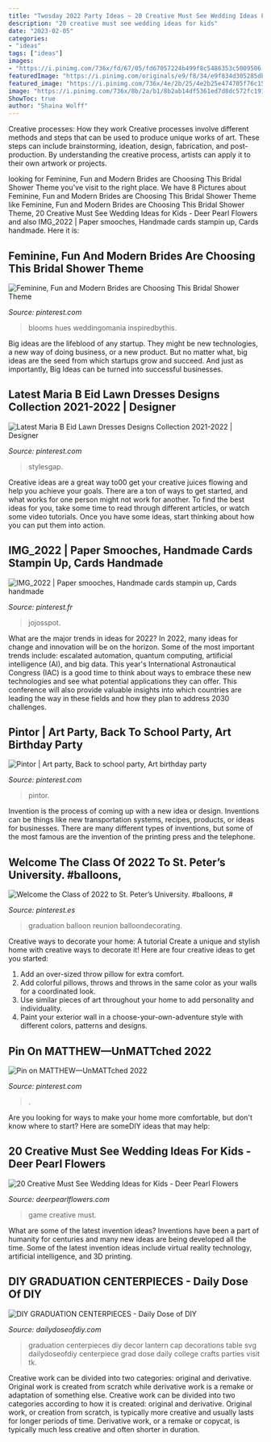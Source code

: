 ```yaml
---
title: "Twosday 2022 Party Ideas ~ 20 Creative Must See Wedding Ideas For Kids"
description: "20 creative must see wedding ideas for kids"
date: "2023-02-05"
categories:
- "ideas"
tags: ["ideas"]
images:
- "https://i.pinimg.com/736x/fd/67/05/fd67057224b499f8c5486353c5009506.jpg"
featuredImage: "https://i.pinimg.com/originals/e9/f8/34/e9f834d305285dba56d63ff65177e12a.jpg"
featured_image: "https://i.pinimg.com/736x/4e/2b/25/4e2b25e474705f76c1586795c7bc43ff.jpg"
image: "https://i.pinimg.com/736x/8b/2a/b1/8b2ab14df5361ed7d8dc572fc191327a.jpg"
ShowToc: true
author: "Shaina Wolff"
---
```



Creative processes: How they work
Creative processes involve different methods and steps that can be used to produce unique works of art. These steps can include brainstorming, ideation, design, fabrication, and post-production. By understanding the creative process, artists can apply it to their own artwork or projects.

	

		
looking for Feminine, Fun and Modern Brides are Choosing This Bridal Shower Theme you've visit to the right place. We have 8 Pictures about Feminine, Fun and Modern Brides are Choosing This Bridal Shower Theme like Feminine, Fun and Modern Brides are Choosing This Bridal Shower Theme, 20 Creative Must See Wedding Ideas for Kids - Deer Pearl Flowers and also IMG_2022 | Paper smooches, Handmade cards stampin up, Cards handmade. Here it is:
		
    
## Feminine, Fun And Modern Brides Are Choosing This Bridal Shower Theme

<img loading=lazy src="https://i.pinimg.com/736x/fd/67/05/fd67057224b499f8c5486353c5009506.jpg" onerror="this.onerror=null;this.src='https://tse2.mm.bing.net/th?id=OIP.JZjFAHnyRFQMuB2H5lR-GQHaLH&amp;pid=15.1';" alt="Feminine, Fun and Modern Brides are Choosing This Bridal Shower Theme">

_Source: pinterest.com_

>blooms hues weddingomania inspiredbythis. 

	

Big ideas are the lifeblood of any startup. They might be new technologies, a new way of doing business, or a new product. But no matter what, big ideas are the seed from which startups grow and succeed. And just as importantly, Big Ideas can be turned into successful businesses.

    
## Latest Maria B Eid Lawn Dresses Designs Collection 2021-2022 | Designer

<img loading=lazy src="https://i.pinimg.com/736x/24/b5/be/24b5be5ccf45989fc5199e107f96c618.jpg" onerror="this.onerror=null;this.src='https://tse2.mm.bing.net/th?id=OIP.uaygPXMlXf4kt2XYA5REkwHaLG&amp;pid=15.1';" alt="Latest Maria B Eid Lawn Dresses Designs Collection 2021-2022 | Designer">

_Source: pinterest.com_

>stylesgap. 

	

Creative ideas are a great way to00 get your creative juices flowing and help you achieve your goals. There are a ton of ways to get started, and what works for one person might not work for another. To find the best ideas for you, take some time to read through different articles, or watch some video tutorials. Once you have some ideas, start thinking about how you can put them into action.

    
## IMG_2022 | Paper Smooches, Handmade Cards Stampin Up, Cards Handmade

<img loading=lazy src="https://i.pinimg.com/736x/8b/2a/b1/8b2ab14df5361ed7d8dc572fc191327a.jpg" onerror="this.onerror=null;this.src='https://tse2.mm.bing.net/th?id=OIP.egS6iiFukHmZrRKhbJ0GdwHaJ3&amp;pid=15.1';" alt="IMG_2022 | Paper smooches, Handmade cards stampin up, Cards handmade">

_Source: pinterest.fr_

>jojosspot. 

	

What are the major trends in ideas for 2022?
In 2022, many ideas for change and innovation will be on the horizon. Some of the most important trends include: escalated automation, quantum computing, artificial intelligence (AI), and big data. 
This year's International Astronautical Congress (IAC) is a good time to think about ways to embrace these new technologies and see what potential applications they can offer. This conference will also provide valuable insights into which countries are leading the way in these fields and how they plan to address 2030 challenges.

    
## Pintor | Art Party, Back To School Party, Art Birthday Party

<img loading=lazy src="https://i.pinimg.com/originals/e9/f8/34/e9f834d305285dba56d63ff65177e12a.jpg" onerror="this.onerror=null;this.src='https://tse3.mm.bing.net/th?id=OIP.-ppoCrC5JsqrMd44OrN7gQAAAA&amp;pid=15.1';" alt="Pintor | Art party, Back to school party, Art birthday party">

_Source: pinterest.com_

>pintor. 

	

Invention is the process of coming up with a new idea or design. Inventions can be things like new transportation systems, recipes, products, or ideas for businesses. There are many different types of inventions, but some of the most famous are the invention of the printing press and the telephone.

    
## Welcome The Class Of 2022 To St. Peter’s University. #balloons, #

<img loading=lazy src="https://i.pinimg.com/736x/4e/2b/25/4e2b25e474705f76c1586795c7bc43ff.jpg" onerror="this.onerror=null;this.src='https://tse3.mm.bing.net/th?id=OIP.anktW0OLrvMtBvjgim7mgAHaJ4&amp;pid=15.1';" alt="Welcome the Class of 2022 to St. Peter’s University. #balloons, #">

_Source: pinterest.es_

>graduation balloon reunion balloondecorating. 

	

Creative ways to decorate your home: A tutorial
Create a unique and stylish home with creative ways to decorate it! Here are four creative ideas to get you started: 
1. Add an over-sized throw pillow for extra comfort.
2. Add colorful pillows, throws and throws in the same color as your walls for a coordinated look. 
3. Use similar pieces of art throughout your home to add personality and individuality. 
4. Paint your exterior wall in a choose-your-own-adventure style with different colors, patterns and designs.

    
## Pin On MATTHEW—UnMATTched 2022

<img loading=lazy src="https://i.pinimg.com/736x/3d/dd/82/3ddd8290bd8b7bac0be784b700ca4cd6.jpg" onerror="this.onerror=null;this.src='https://tse2.mm.bing.net/th?id=OIP.fGd3GDWG5Byi4gmVWsVx2QHaJ3&amp;pid=15.1';" alt="Pin on MATTHEW—UnMATTched 2022">

_Source: pinterest.com_

>. 

	

Are you looking for ways to make your home more comfortable, but don't know where to start? Here are someDIY ideas that may help: 

    
## 20 Creative Must See Wedding Ideas For Kids - Deer Pearl Flowers

<img loading=lazy src="https://www.deerpearlflowers.com/wp-content/uploads/2016/08/wedding-game-for-kids.jpg" onerror="this.onerror=null;this.src='https://tse3.mm.bing.net/th?id=OIP.Iks2GGDNZx41z9UGyEdRRQHaI4&amp;pid=15.1';" alt="20 Creative Must See Wedding Ideas for Kids - Deer Pearl Flowers">

_Source: deerpearlflowers.com_

>game creative must. 

	

What are some of the latest invention ideas?
Inventions have been a part of humanity for centuries and many new ideas are being developed all the time. Some of the latest invention ideas include virtual reality technology, artificial intelligence, and 3D printing.

    
## DIY GRADUATION CENTERPIECES - Daily Dose Of DIY

<img loading=lazy src="https://i2.wp.com/dailydoseofdiy.com/wp-content/uploads/DIY-GRADUATION-CENTERPIECES.jpg?fit=600%2C1100&amp;ssl=1" onerror="this.onerror=null;this.src='https://tse3.mm.bing.net/th?id=OIP.9DmknrVzv_nDnHH2xTWsIAHaNl&amp;pid=15.1';" alt="DIY GRADUATION CENTERPIECES - Daily Dose of DIY">

_Source: dailydoseofdiy.com_

>graduation centerpieces diy decor lantern cap decorations table svg dailydoseofdiy centerpiece grad dose daily college crafts parties visit tk. 

	

Creative work can be divided into two categories: original and derivative. Original work is created from scratch while derivative work is a remake or adaptation of something else.
Creative work can be divided into two categories according to how it is created: original and derivative. Original work, or creation from scratch, is typically more creative and usually lasts for longer periods of time. Derivative work, or a remake or copycat, is typically much less creative and often shorter in duration.


